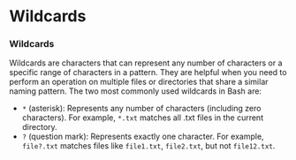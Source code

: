 # Wildcards

### **Wildcards**

Wildcards are characters that can represent any number of characters or a specific range of characters in a pattern. They are helpful when you need to perform an operation on multiple files or directories that share a similar naming pattern. The two most commonly used wildcards in Bash are:

* `*` (asterisk): Represents any number of characters (including zero characters). For example, `*.txt` matches all .txt files in the current directory.&#x20;
* `?` (question mark): Represents exactly one character. For example, `file?.txt` matches files like `file1.txt`, `file2.txt`, but not `file12.txt`.
